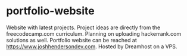 # portfolio-website
Website with latest projects. Project ideas are directly from the freecodecamp.com curriculum. Planning on uploading hackerrank.com solutions as well.
Portfolio website can be reached at https://www.joshhendersondev.com. Hosted by Dreamhost on a VPS.
